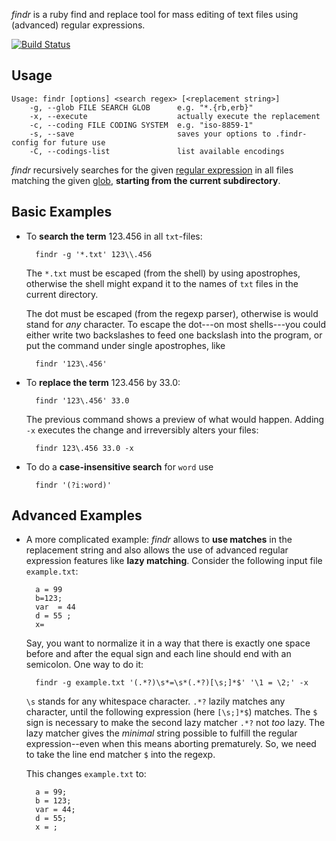 *findr* is a ruby find and replace tool for mass editing of text files using (advanced) regular expressions.

[![Build Status](https://travis-ci.org/mstrauss/findr.svg)](https://travis-ci.org/mstrauss/findr)

Usage
-----

    Usage: findr [options] <search regex> [<replacement string>]
        -g, --glob FILE SEARCH GLOB      e.g. "*.{rb,erb}"
        -x, --execute                    actually execute the replacement
        -c, --coding FILE CODING SYSTEM  e.g. "iso-8859-1"
        -s, --save                       saves your options to .findr-config for future use
        -C, --codings-list               list available encodings

*findr* recursively searches for the given [regular expression](http://rubular.com) in all files matching the given [glob](http://www.ruby-doc.org/core-2.1.5/Dir.html#method-c-glob), **starting from the current subdirectory**.


Basic Examples
--------------

* To **search the term** 123.456 in all `txt`-files:

        findr -g '*.txt' 123\\.456

    The `*.txt` must be escaped (from the shell) by using apostrophes, otherwise the shell might expand it to the names of `txt` files in the current directory.

    The dot must be escaped (from the regexp parser), otherwise is would stand for *any* character.  To escape the dot---on most shells---you could either write two backslashes to feed one backslash into the program, or put the command under single apostrophes, like

        findr '123\.456'


* To **replace the term** 123.456 by 33.0:

        findr '123\.456' 33.0

    The previous command shows a preview of what would happen. Adding `-x` executes the change and irreversibly alters your files:

        findr 123\.456 33.0 -x


* To do a **case-insensitive search** for `word` use

        findr '(?i:word)'


Advanced Examples
-----------------

* A more complicated example:  *findr* allows to **use matches** in the replacement string and also allows the use of advanced regular expression features like **lazy matching**.  Consider the following input file `example.txt`:

        a = 99
        b=123;
        var  = 44
        d = 55 ;
        x=

    Say, you want to normalize it in a way that there is exactly one space before and after the equal sign and each line should end with an semicolon.  One way to do it:

        findr -g example.txt '(.*?)\s*=\s*(.*?)[\s;]*$' '\1 = \2;' -x

    `\s` stands for any whitespace character.  `.*?` lazily matches any character, until the following expression (here `[\s;]*$`) matches.  The `$` sign is necessary to make the second lazy matcher `.*?` not *too* lazy.  The lazy matcher gives the *minimal* string possible to fulfill the regular expression--even when this means aborting prematurely. So, we need to take the line end matcher `$` into the regexp.

    This changes `example.txt` to:

        a = 99;
        b = 123;
        var = 44;
        d = 55;
        x = ;
